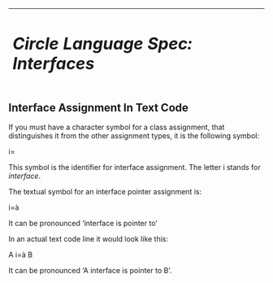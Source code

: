 ﻿|<h1>***Circle Language Spec: Interfaces***</h1>|
| :- |
## **Interface Assignment In Text Code**
If you must have a character symbol for a class assignment, that distinguishes it from the other assignment types, it is the following symbol:

i=

This symbol is the identifier for interface assignment. The letter i stands for *interface*.

The textual symbol for an interface pointer assignment is:

i=à

It can be pronounced ‘interface is pointer to’

In an actual text code line it would look like this:

A  i=à  B

It can be pronounced ‘A interface is pointer to B’.
